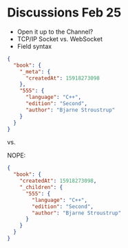 # Discussions Feb 25

- Open it up to the Channel?
- TCP/IP Socket vs. WebSocket
- Field syntax

```json
{
  "book": {
    "_meta": {
      "createdAt": 15918273098
    },
    "555": {
      "language": "C++",
      "edition": "Second",
      "author": "Bjarne Stroustrup"
    }
  }
}
```

vs.

NOPE:

```json
{
  "book": {
    "createdAt": 15918273098,
    "_children": {
      "555": {
        "language": "C++",
        "edition": "Second",
        "author": "Bjarne Stroustrup"
      }
    }
  }
}
```
